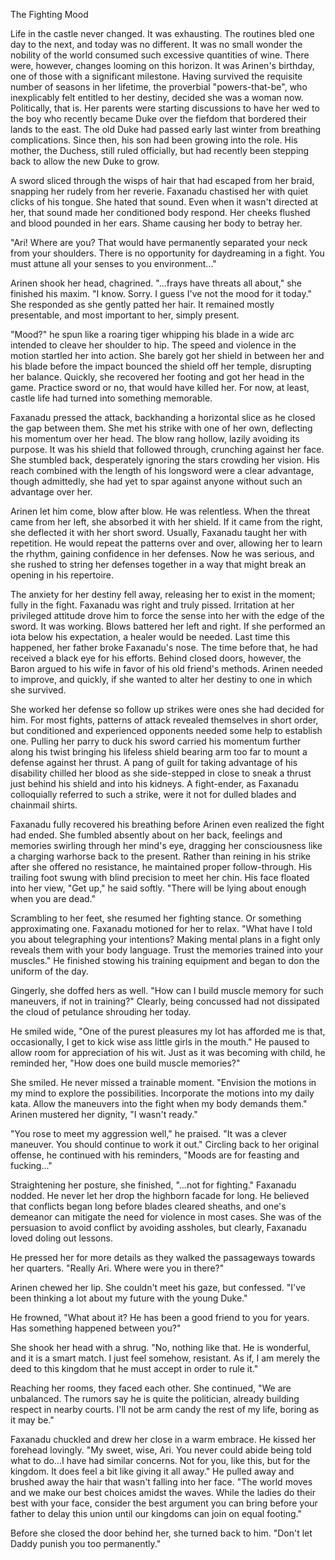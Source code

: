 The Fighting Mood

Life in the castle never changed. It was exhausting. The routines bled one day to the next, and today was no different. It was no small wonder the nobility of the world consumed such excessive quantities of wine. There were, however, changes looming on this horizon. It was Arinen's birthday, one of those with a significant milestone. Having survived the requisite number of seasons in her lifetime, the proverbial "powers-that-be", who inexplicably felt entitled to her destiny, decided she was a woman now. Politically, that is. Her parents were starting discussions to have her wed to the boy who recently became Duke over the fiefdom that bordered their lands to the east. The old Duke had passed early last winter from breathing complications. Since then, his son had been growing into the role. His mother, the Duchess, still ruled officially, but had recently been stepping back to allow the new Duke to grow.

A sword sliced through the wisps of hair that had escaped from her braid, snapping her rudely from her reverie. Faxanadu chastised her with quiet clicks of his tongue. She hated that sound. Even when it wasn't directed at her, that sound made her conditioned body respond. Her cheeks flushed and blood pounded in her ears. Shame causing her body to betray her.

"Ari! Where are you? That would have permanently separated your neck from your shoulders. There is no opportunity for daydreaming in a fight. You must attune all your senses to you environment..."

Arinen shook her head, chagrined. "...frays have threats all about," she finished his maxim. "I know. Sorry. I guess I've not the mood for it today." She responded as she gently patted her hair. It remained mostly presentable, and most important to her, simply present.

"Mood?" he spun like a roaring tiger whipping his blade in a wide arc intended to cleave her shoulder to hip. The speed and violence in the motion startled her into action. She barely got her shield in between her and his blade before the impact bounced the shield off her temple, disrupting her balance. Quickly, she recovered her footing and got her head in the game. Practice sword or no, that would have killed her. For now, at least, castle life had turned into something memorable.

Faxanadu pressed the attack, backhanding a horizontal slice as he closed the gap between them. She met his strike with one of her own, deflecting his momentum over her head. The blow rang hollow, lazily avoiding its purpose. It was his shield that followed through, crunching against her face. She stumbled back, desperately ignoring the stars crowding her vision. His reach combined with the length of his longsword were a clear advantage, though admittedly, she had yet to spar against anyone without such an advantage over her.

Arinen let him come, blow after blow. He was relentless. When the threat came from her left, she absorbed it with her shield. If it came from the right, she deflected it with her short sword. Usually, Faxanadu taught her with repetition. He would repeat the patterns over and over, allowing her to learn the rhythm, gaining confidence in her defenses. Now he was serious, and she rushed to string her defenses together in a way that might break an opening in his repertoire.

The anxiety for her destiny fell away, releasing her to exist in the moment; fully in the fight. Faxanadu was right and truly pissed. Irritation at her privileged attitude drove him to force the sense into her with the edge of the sword. It was working. Blows battered her left and right. If she performed an iota below his expectation, a healer would be needed. Last time this happened, her father broke Faxanadu's nose. The time before that, he had received a black eye for his efforts. Behind closed doors, however, the Baron argued to his wife in favor of his old friend's methods. Arinen needed to improve, and quickly, if she wanted to alter her destiny to one in which she survived.

She worked her defense so follow up strikes were ones she had decided for him. For most fights, patterns of attack revealed themselves in short order, but conditioned and experienced opponents needed some help to establish one. Pulling her parry to duck his sword carried his momentum further along his twist bringing his lifeless shield bearing arm too far to mount a defense against her thrust. A pang of guilt for taking advantage of his disability chilled her blood as she side-stepped in close to sneak a thrust just behind his shield and into his kidneys. A fight-ender, as Faxanadu colloquially referred to such a strike, were it not for dulled blades and chainmail shirts.

Faxanadu fully recovered his breathing before Arinen even realized the fight had ended. She fumbled absently about on her back, feelings and memories swirling through her mind's eye, dragging her consciousness like a charging warhorse back to the present. Rather than reining in his strike after she offered no resistance, he maintained proper follow-through. His trailing foot swung with blind precision to meet her chin. His face floated into her view, "Get up," he said softly. "There will be lying about enough when you are dead."

Scrambling to her feet, she resumed her fighting stance. Or something approximating one. Faxanadu motioned for her to relax. "What have I told you about telegraphing your intentions? Making mental plans in a fight only reveals them with your body language. Trust the memories trained into your muscles." He finished stowing his training equipment and began to don the uniform of the day.

Gingerly, she doffed hers as well. "How can I build muscle memory for such maneuvers, if not in training?" Clearly, being concussed had not dissipated the cloud of petulance shrouding her today.

He smiled wide, "One of the purest pleasures my lot has afforded me is that, occasionally, I get to kick wise ass little girls in the mouth." He paused to allow room for appreciation of his wit. Just as it was becoming with child, he reminded her, "How does one build muscle memories?"

She smiled. He never missed a trainable moment. "Envision the motions in my mind to explore the possibilities. Incorporate the motions into my daily kata. Allow the maneuvers into the fight when my body demands them." Arinen mustered her dignity, "I wasn't ready."

"You rose to meet my aggression well," he praised. "It was a clever maneuver. You should continue to work it out." Circling back to her original offense, he continued with his reminders, "Moods are for feasting and fucking..."

Straightening her posture, she finished, "...not for fighting." Faxanadu nodded. He never let her drop the highborn facade for long. He believed that conflicts began long before blades cleared sheaths, and one's demeanor can mitigate the need for violence in most cases. She was of the persuasion to avoid conflict by avoiding assholes, but clearly, Faxanadu loved doling out lessons.

He pressed her for more details as they walked the passageways towards her quarters. "Really Ari. Where were you in there?"

Arinen chewed her lip. She couldn't meet his gaze, but confessed. "I've been thinking a lot about my future with the young Duke."

He frowned, "What about it? He has been a good friend to you for years. Has something happened between you?"

She shook her head with a shrug. "No, nothing like that. He is wonderful, and it is a smart match. I just feel somehow, resistant. As if, I am merely the deed to this kingdom that he must accept in order to rule it."

Reaching her rooms, they faced each other. She continued, "We are unbalanced. The rumors say he is quite the politician, already building respect in nearby courts. I'll not be arm candy the rest of my life, boring as it may be."

Faxanadu chuckled and drew her close in a warm embrace. He kissed her forehead lovingly. "My sweet, wise, Ari. You never could abide being told what to do...I have had similar concerns. Not for you, like this, but for the kingdom. It does feel a bit like giving it all away." He pulled away and brushed away the hair that wasn't falling into her face. "The world moves and we make our best choices amidst the waves. While the ladies do their best with your face, consider the best argument you can bring before your father to delay this union until our kingdoms can join on equal footing."

Before she closed the door behind her, she turned back to him. "Don't let Daddy punish you too permanently."